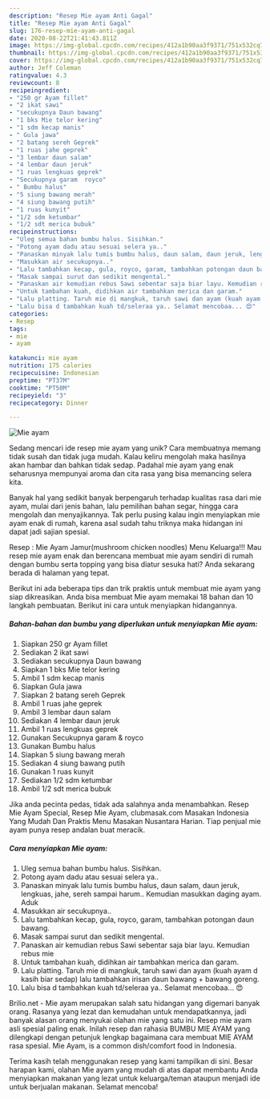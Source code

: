 ```yaml
---
description: "Resep Mie ayam Anti Gagal"
title: "Resep Mie ayam Anti Gagal"
slug: 176-resep-mie-ayam-anti-gagal
date: 2020-08-22T21:41:43.811Z
image: https://img-global.cpcdn.com/recipes/412a1b90aa3f9371/751x532cq70/mie-ayam-foto-resep-utama.jpg
thumbnail: https://img-global.cpcdn.com/recipes/412a1b90aa3f9371/751x532cq70/mie-ayam-foto-resep-utama.jpg
cover: https://img-global.cpcdn.com/recipes/412a1b90aa3f9371/751x532cq70/mie-ayam-foto-resep-utama.jpg
author: Jeff Coleman
ratingvalue: 4.3
reviewcount: 8
recipeingredient:
- "250 gr Ayam fillet"
- "2 ikat sawi"
- "secukupnya Daun bawang"
- "1 bks Mie telor kering"
- "1 sdm kecap manis"
- " Gula jawa"
- "2 batang sereh Geprek"
- "1 ruas jahe geprek"
- "3 lembar daun salam"
- "4 lembar daun jeruk"
- "1 ruas lengkuas geprek"
- "Secukupnya garam  royco"
- " Bumbu halus"
- "5 siung bawang merah"
- "4 siung bawang putih"
- "1 ruas kunyit"
- "1/2 sdm ketumbar"
- "1/2 sdt merica bubuk"
recipeinstructions:
- "Uleg semua bahan bumbu halus. Sisihkan."
- "Potong ayam dadu atau sesuai selera ya.."
- "Panaskan minyak lalu tumis bumbu halus, daun salam, daun jeruk, lengkuas, jahe, sereh sampai harum.. Kemudian masukkan daging ayam. Aduk"
- "Masukkan air secukupnya.."
- "Lalu tambahkan kecap, gula, royco, garam, tambahkan potongan daun bawang."
- "Masak sampai surut dan sedikit mengental."
- "Panaskan air kemudian rebus Sawi sebentar saja biar layu. Kemudian rebus mie"
- "Untuk tambahan kuah, didihkan air tambahkan merica dan garam."
- "Lalu platting. Taruh mie di mangkuk, taruh sawi dan ayam (kuah ayam d kasih biar sedap) lalu tambahkan irisan daun bawang + bawang goreng."
- "Lalu bisa d tambahkan kuah td/seleraa ya.. Selamat mencobaa... 😍"
categories:
- Resep
tags:
- mie
- ayam

katakunci: mie ayam 
nutrition: 175 calories
recipecuisine: Indonesian
preptime: "PT37M"
cooktime: "PT50M"
recipeyield: "3"
recipecategory: Dinner

---
```



![Mie ayam](https://img-global.cpcdn.com/recipes/412a1b90aa3f9371/751x532cq70/mie-ayam-foto-resep-utama.jpg)

Sedang mencari ide resep mie ayam yang unik? Cara membuatnya memang tidak susah dan tidak juga mudah. Kalau keliru mengolah maka hasilnya akan hambar dan bahkan tidak sedap. Padahal mie ayam yang enak seharusnya mempunyai aroma dan cita rasa yang bisa memancing selera kita.

Banyak hal yang sedikit banyak berpengaruh terhadap kualitas rasa dari mie ayam, mulai dari jenis bahan, lalu pemilihan bahan segar, hingga cara mengolah dan menyajikannya. Tak perlu pusing kalau ingin menyiapkan mie ayam enak di rumah, karena asal sudah tahu triknya maka hidangan ini dapat jadi sajian spesial.

Resep : Mie Ayam Jamur(mushroom chicken noodles) Menu Keluarga!!! Mau resep mie ayam enak dan berencana membuat mie ayam sendiri di rumah dengan bumbu serta topping yang bisa diatur sesuka hati? Anda sekarang berada di halaman yang tepat.


Berikut ini ada beberapa tips dan trik praktis untuk membuat mie ayam yang siap dikreasikan. Anda bisa membuat Mie ayam memakai 18 bahan dan 10 langkah pembuatan. Berikut ini cara untuk menyiapkan hidangannya.

<!--inarticleads1-->

##### Bahan-bahan dan bumbu yang diperlukan untuk menyiapkan Mie ayam:

1. Siapkan 250 gr Ayam fillet
1. Sediakan 2 ikat sawi
1. Sediakan secukupnya Daun bawang
1. Siapkan 1 bks Mie telor kering
1. Ambil 1 sdm kecap manis
1. Siapkan  Gula jawa
1. Siapkan 2 batang sereh Geprek
1. Ambil 1 ruas jahe geprek
1. Ambil 3 lembar daun salam
1. Sediakan 4 lembar daun jeruk
1. Ambil 1 ruas lengkuas geprek
1. Gunakan Secukupnya garam &amp; royco
1. Gunakan  Bumbu halus
1. Siapkan 5 siung bawang merah
1. Sediakan 4 siung bawang putih
1. Gunakan 1 ruas kunyit
1. Sediakan 1/2 sdm ketumbar
1. Ambil 1/2 sdt merica bubuk


Jika anda pecinta pedas, tidak ada salahnya anda menambahkan. Resep Mie Ayam Special, Resep Mie Ayam, clubmasak.com Masakan Indonesia Yang Mudah Dan Praktis Menu Masakan Nusantara Harian. Tiap penjual mie ayam punya resep andalan buat meracik. 

<!--inarticleads2-->

##### Cara menyiapkan Mie ayam:

1. Uleg semua bahan bumbu halus. Sisihkan.
1. Potong ayam dadu atau sesuai selera ya..
1. Panaskan minyak lalu tumis bumbu halus, daun salam, daun jeruk, lengkuas, jahe, sereh sampai harum.. Kemudian masukkan daging ayam. Aduk
1. Masukkan air secukupnya..
1. Lalu tambahkan kecap, gula, royco, garam, tambahkan potongan daun bawang.
1. Masak sampai surut dan sedikit mengental.
1. Panaskan air kemudian rebus Sawi sebentar saja biar layu. Kemudian rebus mie
1. Untuk tambahan kuah, didihkan air tambahkan merica dan garam.
1. Lalu platting. Taruh mie di mangkuk, taruh sawi dan ayam (kuah ayam d kasih biar sedap) lalu tambahkan irisan daun bawang + bawang goreng.
1. Lalu bisa d tambahkan kuah td/seleraa ya.. Selamat mencobaa... 😍


Brilio.net - Mie ayam merupakan salah satu hidangan yang digemari banyak orang. Rasanya yang lezat dan kemudahan untuk mendapatkannya, jadi banyak alasan orang menyukai olahan mie yang satu ini. Resep mie ayam asli spesial paling enak. Inilah resep dan rahasia BUMBU MIE AYAM yang dilengkapi dengan petunjuk lengkap bagaimana cara membuat MIE AYAM rasa spesial. Mie Ayam, is a common dish/comfort food in Indonesia. 

Terima kasih telah menggunakan resep yang kami tampilkan di sini. Besar harapan kami, olahan Mie ayam yang mudah di atas dapat membantu Anda menyiapkan makanan yang lezat untuk keluarga/teman ataupun menjadi ide untuk berjualan makanan. Selamat mencoba!
